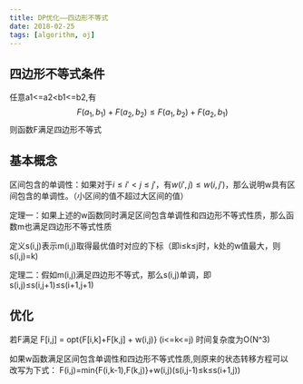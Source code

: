 ```yaml
---
title: DP优化——四边形不等式
date: 2018-02-25
tags: [algorithm, oj]
---
```


## 四边形不等式条件
任意a1<=a2<b1<=b2,有$$F(a_1,b_1)+F(a_2,b_2)\leq F(a_1,b_2)+F(a_2,b_1)$$
则函数F满足四边形不等式
<!--more-->

## 基本概念
区间包含的单调性：如果对于$i≤i'<j≤j'$，有$w(i',j)≤w(i,j')$，那么说明w具有区间包含的单调性。（小区间的值不超过大区间的值）

定理一：如果上述的w函数同时满足区间包含单调性和四边形不等式性质，那么函数m也满足四边形不等式性质

定义s(i,j)表示m(i,j)取得最优值时对应的下标（即i≤k≤j时，k处的w值最大，则s(i,j)=k)

定理二：假如m(i,j)满足四边形不等式，那么s(i,j)单调，即s(i,j)≤s(i,j+1)≤s(i+1,j+1)

## 优化
若F满足
F[i,j] = opt{F[i,k]+F[k,j] + w(i,j)} (i<=k<=j)
时间复杂度为O(N^3)

如果w函数满足区间包含单调性和四边形不等式性质,则原来的状态转移方程可以改写为下式：
F(i,j)=min{F(i,k-1),F(k,j)}+w(i,j)(s(i,j-1)≤k≤s(i+1,j))



